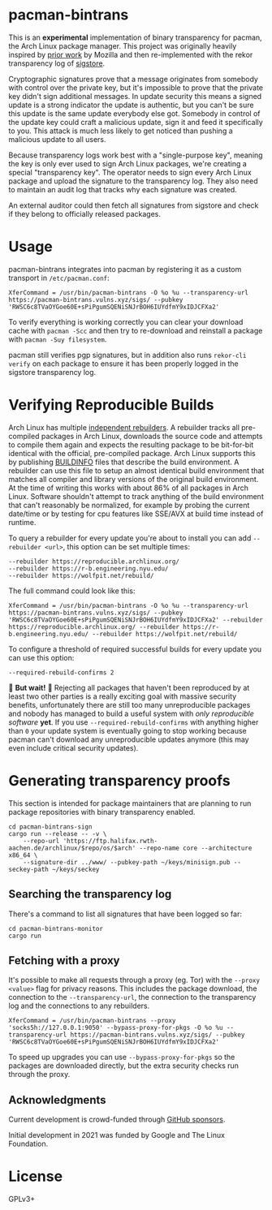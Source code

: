 # pacman-bintrans

This is an **experimental** implementation of binary transparency for pacman,
the Arch Linux package manager. This project was originally heavily inspired by
[prior work][1] by Mozilla and then re-implemented with the rekor transparency
log of [sigstore][2].

[1]: https://wiki.mozilla.org/Security/Binary_Transparency
[2]: https://www.sigstore.dev/how-it-works

Cryptographic signatures prove that a message originates from somebody with
control over the private key, but it's impossible to prove that the private key
didn't sign additional messages. In update security this means a signed update
is a strong indicator the update is authentic, but you can't be sure this
update is the same update everybody else got. Somebody in control of the update
key could craft a malicious update, sign it and feed it specifically to you.
This attack is much less likely to get noticed than pushing a malicious update
to all users.

Because transparency logs work best with a "single-purpose key", meaning the
key is only ever used to sign Arch Linux packages, we're creating a special
"transparency key". The operator needs to sign every Arch Linux package and
upload the signature to the transparency log. They also need to maintain an
audit log that tracks why each signature was created.

An external auditor could then fetch all signatures from sigstore and check if
they belong to officially released packages.

# Usage

pacman-bintrans integrates into pacman by registering it as a custom transport
in `/etc/pacman.conf`:

    XferCommand = /usr/bin/pacman-bintrans -O %o %u --transparency-url https://pacman-bintrans.vulns.xyz/sigs/ --pubkey 'RWSC6c8TVaOYGoe60E+sPiPgumSQENiSNJrBOH6IUYdfmY9xIDJCFXa2'

To verify everything is working correctly you can clear your download cache
with `pacman -Scc` and then try to re-download and reinstall a package with
`pacman -Suy filesystem`.

pacman still verifies pgp signatures, but in addition also runs `rekor-cli
verify` on each package to ensure it has been properly logged in the sigstore
transparency log.

# Verifying Reproducible Builds

Arch Linux has multiple [independent
rebuilders](https://github.com/kpcyrd/rebuilderd). A rebuilder tracks all
pre-compiled packages in Arch Linux, downloads the source code and attempts to
compile them again and expects the resulting package to be bit-for-bit
identical with the official, pre-compiled package. Arch Linux supports this by
publishing [BUILDINFO](https://archlinux.org/pacman/BUILDINFO.5.html) files
that describe the build environment. A rebuilder can use this file to setup an
almost identical build environment that matches all compiler and library
versions of the original build environment. At the time of writing this works
with about 86% of all packages in Arch Linux. Software shouldn't attempt to
track anything of the build environment that can't reasonably be normalized,
for example by probing the current date/time or by testing for cpu features
like SSE/AVX at build time instead of runtime.

To query a rebuilder for every update you're about to install you can add
`--rebuilder <url>`, this option can be set multiple times:

    --rebuilder https://reproducible.archlinux.org/
    --rebuilder https://r-b.engineering.nyu.edu/
    --rebuilder https://wolfpit.net/rebuild/

The full command could look like this:

    XferCommand = /usr/bin/pacman-bintrans -O %o %u --transparency-url https://pacman-bintrans.vulns.xyz/sigs/ --pubkey 'RWSC6c8TVaOYGoe60E+sPiPgumSQENiSNJrBOH6IUYdfmY9xIDJCFXa2' --rebuilder https://reproducible.archlinux.org/ --rebuilder https://r-b.engineering.nyu.edu/ --rebuilder https://wolfpit.net/rebuild/

To configure a threshold of required successful builds for every update you can
use this option:

    --required-rebuild-confirms 2

🚧 **But wait!** 🚧 Rejecting all packages that haven't been reproduced by at
least two other parties is a really exciting goal with massive security
benefits, unfortunately there are still too many unreproducible packages and
nobody has managed to build a useful system with _only reproducible software_
**yet**. If you use `--required-rebuild-confirms` with anything higher than `0`
your update system is eventually going to stop working because pacman can't
download any unreproducible updates anymore (this may even include critical
security updates).

# Generating transparency proofs

This section is intended for package maintainers that are planning to run
package repositories with binary transparency enabled.

    cd pacman-bintrans-sign
    cargo run --release -- -v \
        --repo-url 'https://ftp.halifax.rwth-aachen.de/archlinux/$repo/os/$arch' --repo-name core --architecture x86_64 \
        --signature-dir ../www/ --pubkey-path ~/keys/minisign.pub --seckey-path ~/keys/seckey

## Searching the transparency log

There's a command to list all signatures that have been logged so far:

    cd pacman-bintrans-monitor
    cargo run

## Fetching with a proxy

It's possible to make all requests through a proxy (eg. Tor) with the `--proxy
<value>` flag for privacy reasons. This includes the package download, the
connection to the `--transparency-url`, the connection to the transparency log
and the connections to any rebuilders.

    XferCommand = /usr/bin/pacman-bintrans --proxy 'socks5h://127.0.0.1:9050' --bypass-proxy-for-pkgs -O %o %u --transparency-url https://pacman-bintrans.vulns.xyz/sigs/ --pubkey 'RWSC6c8TVaOYGoe60E+sPiPgumSQENiSNJrBOH6IUYdfmY9xIDJCFXa2'

To speed up upgrades you can use `--bypass-proxy-for-pkgs` so the packages are
downloaded directly, but the extra security checks run through the proxy.

## Acknowledgments

Current development is crowd-funded through [GitHub sponsors](https://github.com/sponsors/kpcyrd).

Initial development in 2021 was funded by Google and The Linux Foundation.

# License

GPLv3+
